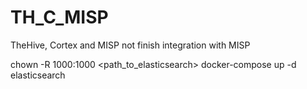 # TH_C_MISP
TheHive, Cortex and MISP not finish integration with MISP


chown -R 1000:1000 <path_to_elasticsearch>
docker-compose up -d elasticsearch

